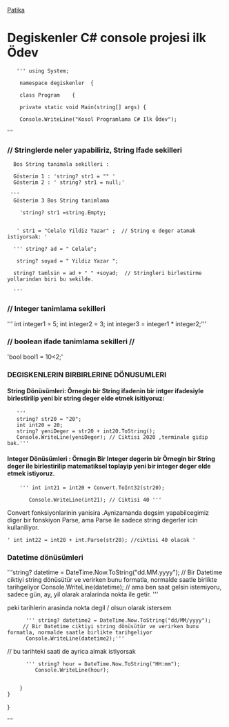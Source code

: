 
[Patika](www.patika.dev)

# Degiskenler C# console projesi ilk Ödev

       ''' using System;
        
        namespace degiskenler  {
        
        class Program    {
        
        private static void Main(string[] args) {
        
        Console.WriteLine("Kosol Programlama C# Ilk Ödev");
        
   '''

###  // Stringlerde neler yapabiliriz, String Ifade sekilleri

      Bos String tanimala sekilleri : 
      
      Gösterim 1 : 'string? str1 = "" '
      Gösterim 2 : ' string? str1 = null;'

     '''
      Gösterim 3 Bos String tanimlama
      
        'string? str1 =string.Empty; 
        

       ' str1 = "Celale Yildiz Yazar" ;  // String e deger atamak istiyorsak: '
        
      ''' string? ad = " Celale";
       
       string? soyad = " Yildiz Yazar ";

      string? tamlsin = ad + " " +soyad;  // Stringleri birlestirme yollarindan biri bu sekilde.
      
      '''

### // Integer tanimlama sekilleri
'''
         int integer1 = 5;
         int integer2 = 3;
         int integer3 = integer1 * integer2;'''

### // boolean ifade tanimlama sekilleri    //   
'bool bool1 = 10<2;'

###   DEGISKENLERIN BIRBIRLERINE DÖNUSUMLERI

#### String Dönüsümleri: Örnegin bir String ifadenin  bir intger ifadesiyle birlestirilip yeni bir string deger elde etmek isitiyoruz:

       '''
       string? str20 = "20";
       int int20 = 20;
       string? yeniDeger = str20 + int20.ToString();
       Console.WriteLine(yeniDeger); // Ciktisi 2020 ,terminale gidip bak.'''

#### Integer Dönüsümleri : Örnegin Bir Integer degerin bir Örnegin bir String deger ile birlestirilip matematiksel toplayip yeni bir integer deger elde etmek istiyoruz.

        ''' int int21 = int20 + Convert.ToInt32(str20);
        
           Console.WriteLine(int21); // Ciktisi 40 '''

Convert fonksiyonlarinin yanisira .Aynizamanda degsim yapabilcegimiz diger  bir fonskiyon Parse, ama  Parse ile sadece string degerler icin kullaniliyor.

    ' int int22 = int20 + int.Parse(str20); //ciktisi 40 olacak '

### Datetime dönüsümleri

   '''string? datetime = DateTime.Now.ToString("dd.MM.yyyy");  // Bir Datetime ciktiyi string dönüsütür ve verirken bunu formatla, normalde saatle birlikte                                                                               tarihgeliyor
          Console.WriteLine(datetime);                   // ama ben saat gelsin istemiyoru, sadece gün, ay, yil olarak aralarinda nokta ile getir. '''

peki tarihlerin arasinda nokta degil / olsun olarak istersem 

          ''' string? datetime2 = DateTime.Now.ToString("dd/MM/yyyy"); 
         // Bir Datetime ciktiyi string dönüsütür ve verirken bunu formatla, normalde saatle birlikte tarihgeliyor
          Console.WriteLine(datetime2);'''  

// bu tarihteki saati de ayrica almak istiyorsak

          ''' string? hour = DateTime.Now.ToString("HH:mm");
             Console.WriteLine(hour);
        
 
        }
    }
}

'''
